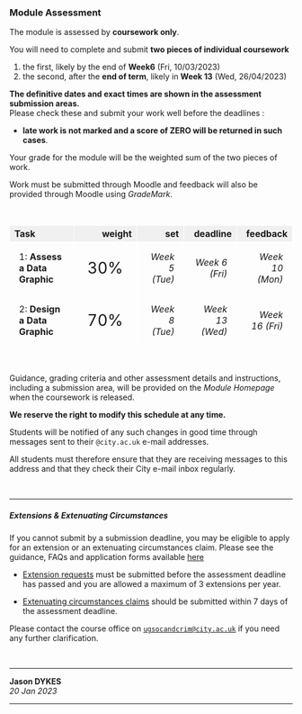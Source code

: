 ### Module Assessment

<link rel="stylesheet" href="https://raw.githubusercontent.com/jsndyks/sg2047/main/css/sg2047.css">

<style type="text/css">
 .mIcon {float:right; padding:0.5em; margin:4px; padding-right:2em}
 lightTable table,th,tr,td {border:1px solid #ffffff; border-collapse: collapse;}
 th {background-color:#f0f0f0}
 td {margin:1em; padding:1em}
</style>

The module is assessed by **coursework only**.

You will need to complete and submit **two pieces of individual coursework**

1.  the first, likely by the end of **Week6** (Fri, 10/03/2023)
2.  the second, after the **end of term**, likely in **Week 13** (Wed, 26/04/2023)

**The definitive dates and exact times are shown in the assessment submission areas.**<br/>
Please check these and submit your work well before the deadlines :

- **late work is not marked and a score of ZERO will be returned in such cases**</b>.

Your grade for the module will be the weighted sum of the two pieces of work.

Work must be submitted through Moodle and feedback will also be provided through Moodle using _GradeMark_.

&nbsp;

| **Task**                     |                                          **weight** |        **set** |    **deadline** |    **feedback** |
| :--------------------------- | --------------------------------------------------: | -------------: | --------------: | --------------: |
| 1: **Assess a Data Graphic** | <span style="font-size:175%">&nbsp;30%&nbsp;</span> | _Week 5 (Tue)_ |  _Week 6 (Fri)_ | _Week 10 (Mon)_ |
| 2: **Design a Data Graphic** | <span style="font-size:175%">&nbsp;70%&nbsp;</span> | _Week 8 (Tue)_ | _Week 13 (Wed)_ | _Week 16 (Fri)_ |

&nbsp;

Guidance, grading criteria and other assessment details and instructions, including a submission area, will be provided on the _Module Homepage_ when the coursework is released.

<div class="postIt" markdown=1>

**We reserve the right to modify this schedule at any time.**
<br/>

Students will be notified of any such changes in good time through messages sent to their <code>@city.ac.uk</code> e-mail addresses.<br/>

All students must therefore ensure that they are receiving messages to this address and that they check their City e-mail inbox regularly.

</div>

&nbsp;

---

##### Extensions &amp; Extenuating Circumstances

If you cannot submit by a submission deadline, you may be eligible to apply for an extension or an extenuating circumstances claim. Please see the guidance, FAQs and application forms available [here](https://cityuni.sharepoint.com/teams/CUoL-SASSStudentSupport/SitePages/SASS-Extensions.aspx)

- [Extension requests](https://cityuni.sharepoint.com/teams/CUoL-SASSStudentSupport/SitePages/SASS-Extensions.aspx#extensions-application-form) must be submitted before the assessment deadline has passed and you are allowed a maximum of 3 extensions per year.

- [Extenuating circumstances claims](https://evision.city.ac.uk/) should be submitted within 7 days of the assessment deadline.

Please contact the course office on <code>ugsocandcrim@city.ac.uk</code> if you need any further clarification.

&nbsp;

---

**Jason DYKES**<br/>
_20 Jan 2023_

---
